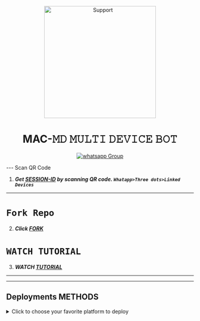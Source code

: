 <!DOCTYPE html>
<html>
<body>
  <p align="center">
    <a href="https://chat.whatsapp.com/IpDbNkTpz1l520HHFuS7B7">
      <img alt="Support" height="300"
        src="https://telegra.ph/file/d56271ce89ab876ba00b8.jpg">
    </a>
  </p>
  <h1 align="center">MAC-𝙼𝙳 𝙼𝚄𝙻𝚃𝙸 𝙳𝙴𝚅𝙸𝙲𝙴 𝙱𝙾𝚃</h1>
  <p align="center">
    <div hx-get="/visitor_count" hx-target="this" hx-swap="innerHTML"></div>
  </p>
  <p align="center">
    <a href="https://chat.whatsapp.com/BEhEne7RdGBC3y5vYltuxL" target="_blank">
      <img alt="whatsapp Group" src="https://img.shields.io/badge/ MAC Support Group -25D366?style=for-the-badge&logo=whatsapp&logoColor=blue" />
    </a>
  </p>
---
Scan QR Code

1. ***Get [SESSION-ID](https://chrome.com/@sekitendemarkda/MAC-MD-1#main.sh) by scanning QR code. `Whatapp>Three dots>Linked Devices`***
--- 
# ```Fork Repo```
2. ***Click [FORK](https://github.com/Maccoder3/MAC-MD/fork)***
# ```WATCH TUTORIAL```
3. ***WATCH [TUTORIAL](https://youtu.be/t6dvww00lQA?si=mOdD154N3Tgq5IK5)***
---
  <hr>
  <h2>Deployments METHODS</h2>
  <details close>
    <summary>Click to choose your favorite platform to deploy</summary>
    <br><br>
    <h4 align="center">Deploy on Repl.it</h4>
    <p align="center">
      <a href="https://repl.it/github/Maccoder3/MAC-MD">
        <img src="https://repl.it/badge/github/quiec/whatsasena" width="170px" alt="Deploy on REPLIT">
      </a>
    </p>
    <br>
    <h4 align="center">Deploy on CodesSpace</h4>
    <p align="center">
      <a href="https://github.com/codespaces/new">
        <img src="https://img.shields.io/badge/DEPLOY CODESPACE-h?color=red&style=for-the-badge&logo=visualstudiocode" width="170px" alt="Deploy on CodesSpaces">
      </a>
    </p>
    <br>
    <h4 align="center">Deploy on Heroku</h4>
    <p align="center">
      <a href="https://heroku.com/deploy?template=https://github.com/Maccoder3/MAC-MD">
        <img src="https://www.herokucdn.com/deploy/button.png" width="170px" alt="Deploy on Heroku">
      </a>
    </p>
    <br>
    <h4 align="center">Deploy on RailWay</h4>
    <p align="center">
      <a href="https://railway.app/new">
        <img src="https://railway.app/button.svg" alt="Deploy on Railway" width="170px">
      </a>
    </p>
    <br>
    <h4 align="center">Deploy on Mogenius</h4>
    <p align="center">
      <a href="https://studio.mogenius.com/">
        <img src="https://www.cloudflare.com/static/90073b1e5bd8a0765640a20febb3dc22/mogenius_logo_quer.png" alt="Deploy on Mogenius" width="170px">
      </a>
    </p>
    <br>
    <h4 align="center">Deploy on Uffizzi</h4>
<p align="center">
    <a href="https://www.uffizzi.com/">
    <img src="https://i.ibb.co/Y29Kv4X/Screenshot-195.png" alt="Deploy on Uffizzi" width="125px">
    </a>
    
</p>

<br>

<h4 align="center"> Deploy on BoxMineWorld
</h4>
  
<p align="center">
    <a href="https://dash.boxmineworld.com/">
    <img src="https://graph.org/file/2af0e67f320986702ea24.jpg" alt="Deploy on Boxmineworld" width="175px">
    </a>
    <br>

</p>

<p align="center" >
    <br>
    __________________________
    <br>
</p>



</details>

<br>
